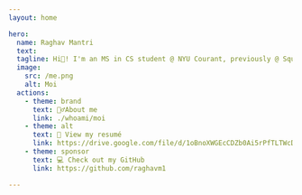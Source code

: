 ```yaml
---
layout: home

hero:
  name: Raghav Mantri
  text: 
  tagline: Hi👋! I'm an MS in CS student @ NYU Courant, previously @ Squirro as a Solutions Engineer. I like to build tools to analyse complex data using my skills in full-stack development and machine learning.
  image:
    src: /me.png
    alt: Moi
  actions:
    - theme: brand
      text: 🙆‍♂️About me
      link: ./whoami/moi
    - theme: alt
      text: 💼 View my resumé
      link: https://drive.google.com/file/d/1oBnoXWGEcCDZb0Ai5rPfTLTWcDZqYjXN/view?usp=sharing
    - theme: sponsor
      text: 💻 Check out my GitHub
      link: https://github.com/raghavm1

--- 
```

